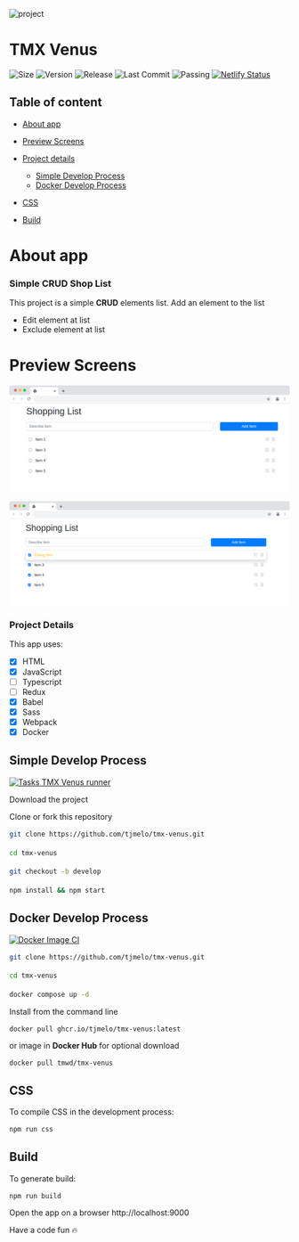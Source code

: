 ![project](https://img.shields.io/badge/project-TMX%20Venus-blue)

# TMX Venus

![Size](https://img.shields.io/github/repo-size/tjmelo/tmx-venus) ![Version](https://img.shields.io/github/package-json/v/tjmelo/tmx-venus) ![Release](https://img.shields.io/github/v/release/tjmelo/tmx-venus) ![Last Commit](https://img.shields.io/github/last-commit/tjmelo/tmx-venus/main)
![Passing](https://img.shields.io/github/actions/workflow/status/tjmelo/tmx-venus/checkout-ci.yml)
[![Netlify Status](https://api.netlify.com/api/v1/badges/ec8a4c81-bee8-4c94-87f0-f9606385df67/deploy-status)](https://app.netlify.com/sites/tmx-shoplist/deploys)

## Table of content

- [About app](#about-app)
- [Preview Screens](#preview-screens)
- [Project details](#project-details)

  - [Simple Develop Process](#simple-develop-process)
  - [Docker Develop Process](#docker-develop-process)

- [CSS](#css)
- [Build](#build)

# About app

### Simple CRUD Shop List

This project is a simple **CRUD** elements list.
Add an element to the list

- Edit element at list
- Exclude element at list

# Preview Screens

![Preview](/src/images/shopping-list.png)

![Preview](/src/images/shopping-list2.png)

### Project Details

This app uses:

- [x] HTML
- [x] JavaScript
- [ ] Typescript
- [ ] Redux
- [x] Babel
- [x] Sass
- [x] Webpack
- [x] Docker

## Simple Develop Process

[![Tasks TMX Venus runner](https://github.com/tjmelo/tmx-venus/actions/workflows/checkout-ci.yml/badge.svg)](https://github.com/tjmelo/tmx-venus/actions/workflows/checkout-ci.yml)

Download the project

Clone or fork this repository

```sh
git clone https://github.com/tjmelo/tmx-venus.git

cd tmx-venus

git checkout -b develop

npm install && npm start
```

## Docker Develop Process

[![Docker Image CI](https://github.com/tjmelo/tmx-venus/actions/workflows/image-ci.yml/badge.svg)](https://github.com/tjmelo/tmx-venus/actions/workflows/image-ci.yml)

```sh
git clone https://github.com/tjmelo/tmx-venus.git

cd tmx-venus

docker compose up -d
```

Install from the command line

```
docker pull ghcr.io/tjmelo/tmx-venus:latest
```

or image in **Docker Hub** for optional download

```
docker pull tmwd/tmx-venus
```

## CSS

To compile CSS in the development process:

```sh
npm run css
```

## Build

To generate build:

```sh
npm run build
```

Open the app on a browser http://localhost:9000

Have a code fun :fire:
